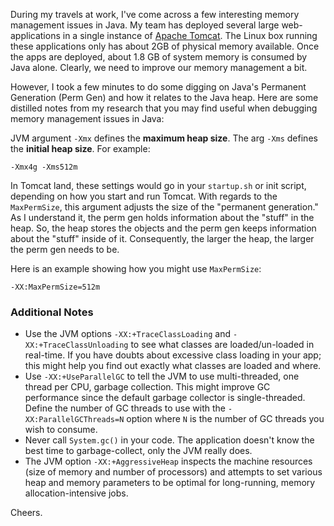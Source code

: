 During my travels at work, I've come across a few interesting memory management issues in Java.  My team has deployed several large web-applications in a single instance of [Apache Tomcat](http://tomcat.apache.org/).  The Linux box running these applications only has about 2GB of physical memory available.  Once the apps are deployed, about 1.8 GB of system memory is consumed by Java alone.  Clearly, we need to improve our memory management a bit.

However, I took a few minutes to do some digging on Java's Permanent Generation (Perm Gen) and how it relates to the Java heap.  Here are some distilled notes from my research that you may find useful when debugging memory management issues in Java:

JVM argument `-Xmx` defines the **maximum heap size**.  The arg `-Xms` defines the **initial heap size**.  For example:

```
-Xmx4g -Xms512m
```

In Tomcat land, these settings would go in your `startup.sh` or init script, depending on how you start and run Tomcat.  With regards to the `MaxPermSize`, this argument adjusts the size of the "permanent generation."  As I understand it, the perm gen holds information about the "stuff" in the heap.  So, the heap stores the objects and the perm gen keeps information about the "stuff" inside of it.  Consequently, the larger the heap, the larger the perm gen needs to be.

Here is an example showing how you might use `MaxPermSize`:

```
-XX:MaxPermSize=512m
```

### Additional Notes

* Use the JVM options `-XX:+TraceClassLoading` and `-XX:+TraceClassUnloading` to see what classes are loaded/un-loaded in real-time.  If you have doubts about excessive class loading in your app; this might help you find out exactly what classes are loaded and where.
* Use `-XX:+UseParallelGC` to tell the JVM to use multi-threaded, one thread per CPU, garbage collection.  This might improve GC performance since the default garbage collector is single-threaded.  Define the number of GC threads to use with the `-XX:ParallelGCThreads=N` option where `N` is the number of GC threads you wish to consume.
* Never call `System.gc()` in your code.  The application doesn't know the best time to garbage-collect, only the JVM really does.
* The JVM option `-XX:+AggressiveHeap` inspects the machine resources (size of memory and number of processors) and attempts to set various heap and memory parameters to be optimal for long-running, memory allocation-intensive jobs.

Cheers.

<!--- tags: java -->